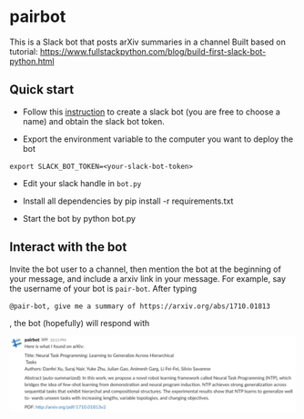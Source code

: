 # pairbot
This is a Slack bot that posts arXiv summaries in a channel
Built based on tutorial: https://www.fullstackpython.com/blog/build-first-slack-bot-python.html

## Quick start
- Follow this [instruction](https://www.fullstackpython.com/blog/build-first-slack-bot-python.html)
to create a slack bot (you are free to choose a name) and obtain the slack bot token. 

- Export the environment variable to the computer you want to deploy the bot
```
export SLACK_BOT_TOKEN=<your-slack-bot-token>
```

- Edit your slack handle in `bot.py`

- Install all dependencies by pip install -r requirements.txt

- Start the bot by python bot.py


## Interact with the bot

Invite the bot user to a channel, then mention the bot at the beginning of your message, and include a 
arxiv link in your message. For example, say the username of your bot is `pair-bot`. After typing

```
@pair-bot, give me a summary of https://arxiv.org/abs/1710.01813
```

, the bot (hopefully) will respond with

![Response](response.png)
